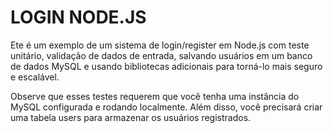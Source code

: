 # LOGIN NODE.JS

Ete é um exemplo de um sistema de login/register em Node.js com teste unitário,
validação de dados de entrada, salvando usuários em um banco de dados MySQL e
usando bibliotecas adicionais para torná-lo mais seguro e escalável.

Observe que esses testes requerem que você tenha uma instância do MySQL configurada
e rodando localmente.
Além disso, você precisará criar uma tabela users para armazenar os usuários registrados.
